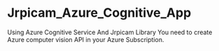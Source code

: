 # Jrpicam_Azure_Cognitive_App

Using Azure Cognitive Service And Jrpicam Library
You need to create Azure computer vision API in your Azure Subscription.
